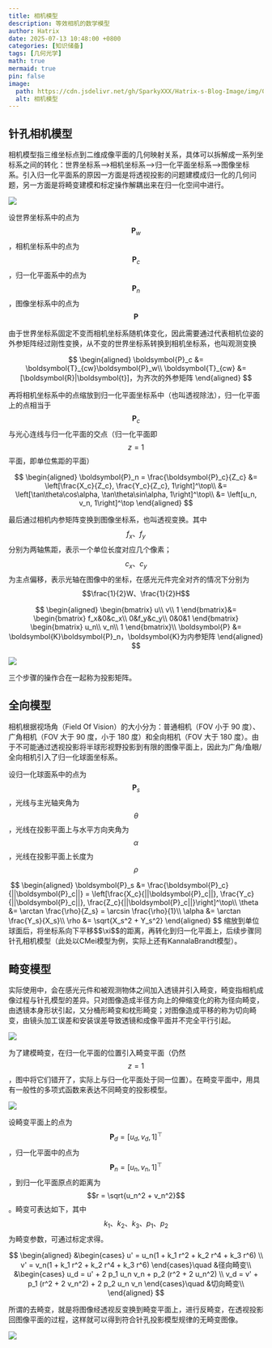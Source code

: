 ```yaml
---
title: 相机模型
description: 等效相机的数学模型
author: Hatrix
date: 2025-07-13 10:48:00 +0800
categories: [知识储备]
tags: [几何光学]
math: true
mermaid: true
pin: false
image:
  path: https://cdn.jsdelivr.net/gh/SparkyXXX/Hatrix-s-Blog-Image/img/0_UP60T74zDM1nUXsc.webp
  alt: 相机模型
---
```


## 针孔相机模型

相机模型指三维坐标点到二维成像平面的几何映射关系，具体可以拆解成一系列坐标系之间的转化：世界坐标系-->相机坐标系-->归一化平面坐标系-->图像坐标系。引入归一化平面系的原因一方面是将透视投影的问题建模成归一化的几何问题，另一方面是将畸变建模和标定操作解耦出来在归一化空间中进行。

![](https://cdn.jsdelivr.net/gh/SparkyXXX/Hatrix-s-Blog-Image/img/20250712102410729.png)

设世界坐标系中的点为$$\boldsymbol{P}_w$$，相机坐标系中的点为$$\boldsymbol{P}_c$$，归一化平面系中的点为$$\boldsymbol{P}_n$$，图像坐标系中的点为$$\boldsymbol{P}$$

由于世界坐标系固定不变而相机坐标系随机体变化，因此需要通过代表相机位姿的外参矩阵经过刚性变换，从不变的世界坐标系转换到相机坐标系，也叫观测变换

$$
\begin{aligned}
\boldsymbol{P}_c &= \boldsymbol{T}_{cw}\boldsymbol{P}_w\\
\boldsymbol{T}_{cw} &= [\boldsymbol{R}|\boldsymbol{t}]，为齐次的外参矩阵
\end{aligned}
$$

再将相机坐标系中的点缩放到归一化平面坐标系中（也叫透视除法），归一化平面上的点相当于$$\boldsymbol{P}_c$$与光心连线与归一化平面的交点（归一化平面即$$z=1$$平面，即单位焦距的平面）

$$
\begin{aligned}
\boldsymbol{P}_n = \frac{\boldsymbol{P}_c}{Z_c} &= \left[\frac{X_c}{Z_c}, \frac{Y_c}{Z_c}, 1\right]^\top\\
&= \left[\tan\theta\cos\alpha, \tan\theta\sin\alpha, 1\right]^\top\\
&= \left[u_n, v_n, 1\right]^\top
\end{aligned}
$$

最后通过相机内参矩阵变换到图像坐标系，也叫透视变换。其中$$f_x、f_y$$分别为两轴焦距，表示一个单位长度对应几个像素；$$c_x、c_y$$为主点偏移，表示光轴在图像中的坐标，在感光元件完全对齐的情况下分别为$$\frac{1}{2}W、\frac{1}{2}H$$

$$
\begin{aligned}
\begin{bmatrix}
u\\
v\\
1
\end{bmatrix}&=
\begin{bmatrix}
f_x&0&c_x\\
0&f_y&c_y\\
0&0&1
\end{bmatrix}
\begin{bmatrix}
u_n\\
v_n\\
1
\end{bmatrix}\\
\boldsymbol{P} &= \boldsymbol{K}\boldsymbol{P}_n，\boldsymbol{K}为内参矩阵
\end{aligned}
$$

![](https://cdn.jsdelivr.net/gh/SparkyXXX/Hatrix-s-Blog-Image/img/20250711155723512.png)

三个步骤的操作合在一起称为投影矩阵。

## 全向模型

相机根据视场角（Field Of Vision）的大小分为：普通相机（FOV 小于 90 度）、广角相机（FOV 大于 90 度，小于 180 度）和全向相机（FOV 大于 180 度）。由于不可能通过透视投影将半球形视野投影到有限的图像平面上，因此为广角/鱼眼/全向相机引入了归一化球面坐标系。

设归一化球面系中的点为$$\boldsymbol{P}_s$$，光线与主光轴夹角为$$\theta$$，光线在投影平面上与水平方向夹角为$$\alpha$$，光线在投影平面上长度为$$\rho$$

<img src="https://cdn.jsdelivr.net/gh/SparkyXXX/Hatrix-s-Blog-Image/img/20250711155500647.png" style="zoom:50%;"  alt=""/>
$$
\begin{aligned}
\boldsymbol{P}_s &= \frac{\boldsymbol{P}_c}{||\boldsymbol{P}_c||} = \left[\frac{X_c}{||\boldsymbol{P}_c||}, \frac{Y_c}{||\boldsymbol{P}_c||}, \frac{Z_c}{||\boldsymbol{P}_c||}\right]^\top\\
\theta &= \arctan \frac{\rho}{Z_s} = \arcsin \frac{\rho}{1}\\
\alpha &= \arctan \frac{Y_s}{X_s}\\
\rho &= \sqrt{X_s^2 + Y_s^2}
\end{aligned}
$$
缩放到单位球面后，将坐标系向下平移$$\xi$$的距离，再转化到归一化平面上，后续步骤同针孔相机模型（此处以CMei模型为例，实际上还有KannalaBrandt模型）。

## 畸变模型

实际使用中，会在感光元件和被观测物体之间加入透镜并引入畸变，畸变指相机成像过程与针孔模型的差异。只对图像造成半径方向上的伸缩变化的称为径向畸变，由透镜本身形状引起，又分桶形畸变和枕形畸变；对图像造成平移的称为切向畸变，由镜头加工误差和安装误差导致透镜和成像平面并不完全平行引起。

![](https://cdn.jsdelivr.net/gh/SparkyXXX/Hatrix-s-Blog-Image/img/20250711160229849.png)

为了建模畸变，在归一化平面的位置引入畸变平面（仍然$$z=1$$，图中将它们错开了，实际上与归一化平面处于同一位置）。在畸变平面中，用具有一般性的多项式函数来表达不同畸变的投影模型。

![](https://cdn.jsdelivr.net/gh/SparkyXXX/Hatrix-s-Blog-Image/img/20250711105616422.png)

设畸变平面上的点为$$\boldsymbol{P}_d = [u_d, v_d, 1]^\top$$，归一化平面中的点为$$\boldsymbol{P}_n = [u_n, v_n, 1]^\top$$，到归一化平面原点的距离为$$r = \sqrt{u_n^2 + v_n^2}$$。畸变可表达如下，其中$$k_1、k_2、k_3、p_1、p_2$$为畸变参数，可通过标定求得。

$$
\begin{aligned}
&\begin{cases}
u' = u_n(1 + k_1 r^2 + k_2 r^4 + k_3 r^6) \\
v' = v_n(1 + k_1 r^2 + k_2 r^4 + k_3 r^6)
\end{cases}\quad &径向畸变\\
&\begin{cases}
u_d = u' + 2 p_1 u_n v_n + p_2 (r^2 + 2 u_n^2) \\
v_d = v' + p_1 (r^2 + 2 v_n^2) + 2 p_2 u_n v_n
\end{cases}\quad &切向畸变\\
\end{aligned}
$$

所谓的去畸变，就是将图像经透视反变换到畸变平面上，进行反畸变，在透视投影回图像平面的过程，这样就可以得到符合针孔投影模型规律的无畸变图像。

![](https://cdn.jsdelivr.net/gh/SparkyXXX/Hatrix-s-Blog-Image/img/20250711162519557.png)
